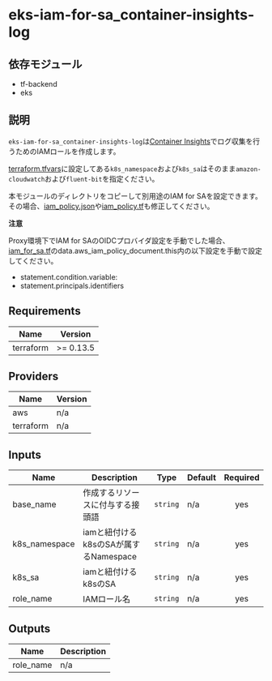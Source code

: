 # eks-iam-for-sa_container-insights-log

## 依存モジュール

- tf-backend
- eks

## 説明

`eks-iam-for-sa_container-insights-log`は[Container Insights](https://docs.aws.amazon.com/ja_jp/AmazonCloudWatch/latest/monitoring/ContainerInsights.html)でログ収集を行うためのIAMロールを作成します。

[terraform.tfvars](./terraform.tfvars)に設定してある`k8s_namespace`および`k8s_sa`はそのまま`amazon-cloudwatch`および`fluent-bit`を指定ください。

本モジュールのディレクトリをコピーして別用途のIAM for SAを設定できます。その場合、[iam_policy.json](./iam_policy.json)や[iam_policy.tf](./iam_policy.tf)も修正してください。

**注意**

Proxy環境下でIAM for SAのOIDCプロバイダ設定を手動でした場合、[iam_for_sa.tf](./iam_for_sa.tf)のdata.aws_iam_policy_document.this内の以下設定を手動で設定してください。

- statement.condition.variable:
- statement.principals.identifiers 

## Requirements

| Name | Version |
|------|---------|
| terraform | >= 0.13.5 |

## Providers

| Name | Version |
|------|---------|
| aws | n/a |
| terraform | n/a |

## Inputs

| Name | Description | Type | Default | Required |
|------|-------------|------|---------|:--------:|
| base\_name | 作成するリソースに付与する接頭語 | `string` | n/a | yes |
| k8s\_namespace | iamと紐付けるk8sのSAが属するNamespace | `string` | n/a | yes |
| k8s\_sa | iamと紐付けるk8sのSA | `string` | n/a | yes |
| role\_name | IAMロール名 | `string` | n/a | yes |

## Outputs

| Name | Description |
|------|-------------|
| role\_name | n/a |

